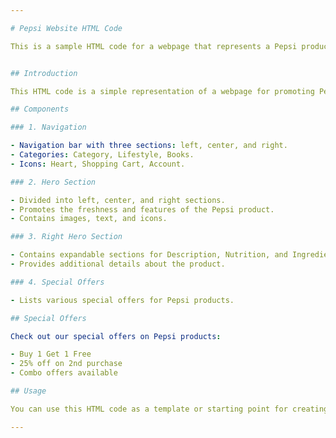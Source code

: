 ```yaml
---

# Pepsi Website HTML Code

This is a sample HTML code for a webpage that represents a Pepsi product website. The code creates a webpage layout including navigation, hero section, product details, and special offers.


## Introduction

This HTML code is a simple representation of a webpage for promoting Pepsi products. It includes various components like navigation, a hero section with product information, and details about special offers.

## Components

### 1. Navigation

- Navigation bar with three sections: left, center, and right.
- Categories: Category, Lifestyle, Books.
- Icons: Heart, Shopping Cart, Account.

### 2. Hero Section

- Divided into left, center, and right sections.
- Promotes the freshness and features of the Pepsi product.
- Contains images, text, and icons.

### 3. Right Hero Section

- Contains expandable sections for Description, Nutrition, and Ingredients.
- Provides additional details about the product.

### 4. Special Offers

- Lists various special offers for Pepsi products.

## Special Offers

Check out our special offers on Pepsi products:

- Buy 1 Get 1 Free
- 25% off on 2nd purchase
- Combo offers available

## Usage

You can use this HTML code as a template or starting point for creating a webpage promoting Pepsi products. Customize the content, styles, and images according to your requirements and branding.

---
```

